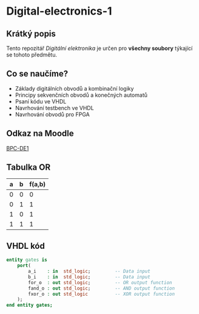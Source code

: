 # Digital-electronics-1

## Krátký popis
Tento repozitář *Digitální elektronika* je určen pro **všechny soubory** týkající se tohoto předmětu.

## Co se naučíme?
* Základy digitálních obvodů a kombinační logiky
* Principy sekvenčních obvodů a konečných automatů
* Psaní kódu ve VHDL
* Navrhování testbench ve VHDL
* Navrhování obvodů pro FPGA

## Odkaz na Moodle
[BPC-DE1](https://moodle.vutbr.cz/course/view.php?id=224131)

## Tabulka OR
 a | b  | f(a,b)
-- | -- | --
0 | 0 | 0
0 | 1 | 1
1 | 0 | 1
1 | 1 | 1

## VHDL kód
```vhdl
entity gates is
    port(
        a_i    : in  std_logic;         -- Data input
        b_i    : in  std_logic;         -- Data input
        for_o  : out std_logic;         -- OR output function
        fand_o : out std_logic;         -- AND output function
        fxor_o : out std_logic          -- XOR output function
    );
end entity gates;
```
